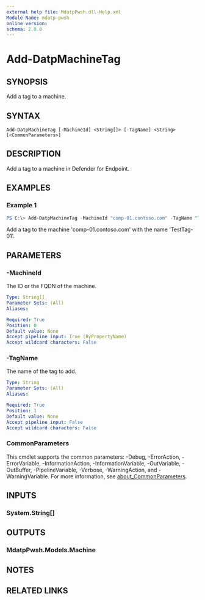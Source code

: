 ```yaml
---
external help file: MdatpPwsh.dll-Help.xml
Module Name: mdatp-pwsh
online version:
schema: 2.0.0
---
```


# Add-DatpMachineTag

## SYNOPSIS
Add a tag to a machine.

## SYNTAX

```
Add-DatpMachineTag [-MachineId] <String[]> [-TagName] <String> [<CommonParameters>]
```

## DESCRIPTION
Add a tag to a machine in Defender for Endpoint.

## EXAMPLES

### Example 1
```powershell
PS C:\> Add-DatpMachineTag -MachineId "comp-01.contoso.com" -TagName "TestTag-01"
```

Add a tag to the machine 'comp-01.contoso.com' with the name 'TestTag-01'.

## PARAMETERS

### -MachineId
The ID or the FQDN of the machine.

```yaml
Type: String[]
Parameter Sets: (All)
Aliases:

Required: True
Position: 0
Default value: None
Accept pipeline input: True (ByPropertyName)
Accept wildcard characters: False
```

### -TagName
The name of the tag to add.

```yaml
Type: String
Parameter Sets: (All)
Aliases:

Required: True
Position: 1
Default value: None
Accept pipeline input: False
Accept wildcard characters: False
```

### CommonParameters
This cmdlet supports the common parameters: -Debug, -ErrorAction, -ErrorVariable, -InformationAction, -InformationVariable, -OutVariable, -OutBuffer, -PipelineVariable, -Verbose, -WarningAction, and -WarningVariable. For more information, see [about_CommonParameters](http://go.microsoft.com/fwlink/?LinkID=113216).

## INPUTS

### System.String[]
## OUTPUTS

### MdatpPwsh.Models.Machine
## NOTES

## RELATED LINKS
